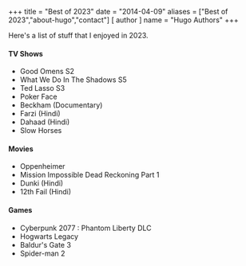 +++
title = "Best of 2023"
date = "2014-04-09"
aliases = ["Best of 2023","about-hugo","contact"]
[ author ]
  name = "Hugo Authors"
+++

 Here's a list of stuff that I enjoyed in 2023. 
 
 #### TV Shows
 * Good Omens S2
 * What We Do In The Shadows S5
 * Ted Lasso S3
 * Poker Face
 * Beckham (Documentary)
 * Farzi (Hindi)
 * Dahaad (Hindi)
 * Slow Horses
 
 #### Movies
 * Oppenheimer
 * Mission Impossible Dead Reckoning Part 1
 * Dunki (Hindi)
 * 12th Fail (Hindi)
 
 #### Games
 * Cyberpunk 2077 : Phantom Liberty DLC
 * Hogwarts Legacy 
 * Baldur's Gate 3
 * Spider-man 2

